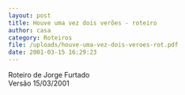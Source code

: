 ```yaml
---
layout: post
title: Houve uma vez dois verões - roteiro
author: casa
category: Roteiros
file: /uploads/houve-uma-vez-dois-veroes-rot.pdf
date: 2001-03-15 16:29:23
---
```

Roteiro de Jorge Furtado\
Versão 15/03/2001